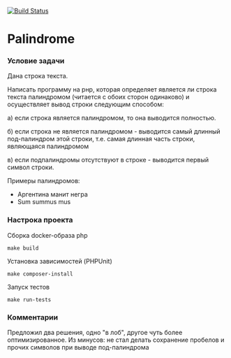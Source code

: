 [![Build Status](https://travis-ci.org/klxqz/test-travis.svg?branch=master)](https://travis-ci.org/klxqz/test-travis)

Palindrome
========

### Условие задачи

Дана строка текста.

Написать программу на рнр, которая определяет является ли строка текста палиндромом (читается с обоих сторон одинаково) и осуществляет вывод строки следующим способом:

а) если строка является палиндромом, то она выводится полностью.

б) если строка не является палиндромом - выводится самый длинный
под-палиндром этой строки, т.е. самая длинная часть строки, являющаяся
палиндромом

в) если подпалиндромы отсутствуют в строке - выводится первый
символ строки.

Примеры палиндромов:
- Аргентина манит негра
- Sum summus mus

### Настрока проекта

Сборка docker-образа php
```
make build
```

Установка зависимостей (PHPUnit)
```
make composer-install
```

Запуск тестов
```
make run-tests
```

### Комментарии

Предложил два решения, одно "в лоб", другое чуть более оптимизированное.
Из минусов: не стал делать сохранение пробелов и прочих символов при выводе под-палиндрома
